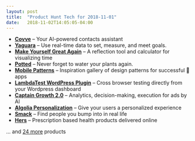 ```yaml
---
layout: post
title:  "Product Hunt Tech for 2018-11-01"
date:   2018-11-02T14:05:05-04:00
---
```


* **[Covve](https://www.producthunt.com/posts/covve-2?utm_campaign=producthunt-api&utm_medium=api&utm_source=Application%3A+Daily+Digest+RSS+%28ID%3A+3202%29)** – Your AI-powered contacts assistant
* **[Yaguara](https://www.producthunt.com/posts/yaguara?utm_campaign=producthunt-api&utm_medium=api&utm_source=Application%3A+Daily+Digest+RSS+%28ID%3A+3202%29)** – Use real-time data to set, measure, and meet goals.
* **[Make Yourself Great Again](https://www.producthunt.com/posts/make-yourself-great-again?utm_campaign=producthunt-api&utm_medium=api&utm_source=Application%3A+Daily+Digest+RSS+%28ID%3A+3202%29)** – A reflection tool and calculator for visualizing time
* **[Potted](https://www.producthunt.com/posts/potted?utm_campaign=producthunt-api&utm_medium=api&utm_source=Application%3A+Daily+Digest+RSS+%28ID%3A+3202%29)** – Never forget to water your plants again.
* **[Mobile Patterns](https://www.producthunt.com/posts/mobile-patterns-2?utm_campaign=producthunt-api&utm_medium=api&utm_source=Application%3A+Daily+Digest+RSS+%28ID%3A+3202%29)** – Inspiration gallery of design patterns for successful 📱apps
* **[LambdaTest WordPress Plugin](https://www.producthunt.com/posts/lambdatest-wordpress-plugin?utm_campaign=producthunt-api&utm_medium=api&utm_source=Application%3A+Daily+Digest+RSS+%28ID%3A+3202%29)** – Cross browser testing directly from your Wordpress dashboard
* **[Captain Growth 2.0](https://www.producthunt.com/posts/captain-growth-2-0?utm_campaign=producthunt-api&utm_medium=api&utm_source=Application%3A+Daily+Digest+RSS+%28ID%3A+3202%29)** – Analytics, decision-making, execution for ads by AI
* **[Algolia Personalization](https://www.producthunt.com/posts/algolia-personalization?utm_campaign=producthunt-api&utm_medium=api&utm_source=Application%3A+Daily+Digest+RSS+%28ID%3A+3202%29)** – Give your users a personalized experience
* **[Smack](https://www.producthunt.com/posts/smack?utm_campaign=producthunt-api&utm_medium=api&utm_source=Application%3A+Daily+Digest+RSS+%28ID%3A+3202%29)** – Find people you bump into in real life
* **[Hers](https://www.producthunt.com/posts/hers?utm_campaign=producthunt-api&utm_medium=api&utm_source=Application%3A+Daily+Digest+RSS+%28ID%3A+3202%29)** – Prescription based health products delivered online

… and [24 more](https://www.producthunt.com/tech) products